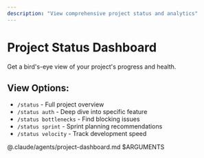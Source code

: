 ```yaml
---
description: "View comprehensive project status and analytics"
---
```


# Project Status Dashboard

Get a bird's-eye view of your project's progress and health.

## View Options:
- `/status` - Full project overview
- `/status auth` - Deep dive into specific feature
- `/status bottlenecks` - Find blocking issues
- `/status sprint` - Sprint planning recommendations
- `/status velocity` - Track development speed

@.claude/agents/project-dashboard.md $ARGUMENTS
